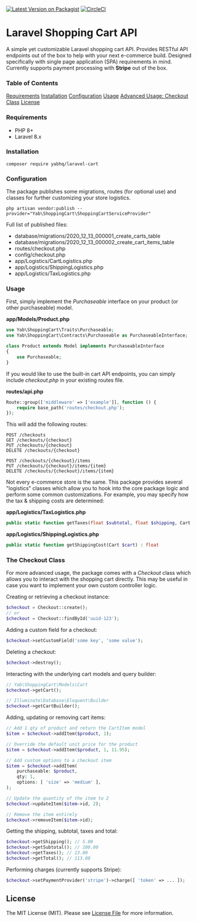 [![Latest Version on Packagist](https://img.shields.io/packagist/v/yabhq/laravel-cart.svg?style=flat-square)](https://packagist.org/packages/yabhq/laravel-cart)
[![CircleCI](https://circleci.com/gh/yabhq/laravel-cart.svg?style=svg)](https://circleci.com/gh/yabhq/laravel-cart)

# Laravel Shopping Cart API

A simple yet customizable Laravel shopping cart API. Provides RESTful API endpoints out of the box to help with your next e-commerce build. Designed specifically with single page application (SPA) requirements in mind. Currently supports payment processing with **Stripe** out of the box.

### Table of Contents
[Requirements](#requirements)
[Installation](#installation)
[Configuration](#configuration)
[Usage](#usage)
[Advanced Usage: Checkout Class](#the-checkout-class)
[License](#license)

### Requirements

* PHP 8+
* Laravel 8.x

### Installation

```
composer require yabhq/laravel-cart
```

### Configuration

The package publishes some migrations, routes (for optional use) and classes for further customizing your store logistics. 

```
php artisan vendor:publish --provider="Yab\ShoppingCart\ShoppingCartServiceProvider"
```

Full list of published files:

* database/migrations/2020_12_13_000001_create_carts_table
* database/migrations/2020_12_13_000002_create_cart_items_table
* routes/checkout.php
* config/checkout.php
* app/Logistics/CartLogistics.php
* app/Logistics/ShippingLogistics.php
* app/Logistics/TaxLogistics.php

### Usage

First, simply implement the *Purchaseable* interface on your product (or other purchaseable) model.

**app/Models/Product.php**
```php
use Yab\ShoppingCart\Traits\Purchaseable;
use Yab\ShoppingCart\Contracts\Purchaseable as PurchaseableInterface;

class Product extends Model implements PurchaseableInterface
{
    use Purchaseable;
}
```

If you would like to use the built-in cart API endpoints, you can simply include *checkout.php* in your existing routes file.

**routes/api.php**
```php
Route::group(['middleware' => ['example']], function () {
    require base_path('routes/checkout.php');
});
```

This will add the following routes:

```
POST /checkouts
GET /checkouts/{checkout}
PUT /checkouts/{checkout}
DELETE /checkouts/{checkout}

POST /checkouts/{checkout}/items
PUT /checkouts/{checkout}/items/{item}
DELETE /checkouts/{checkout}/items/{item}
```

Not every e-commerce store is the same. This package provides several "logistics" classes which allow you to hook into the core package logic and perform some common customizations. For example, you may specify how the tax & shipping costs are determined:

**app/Logistics/TaxLogistics.php**
```php
public static function getTaxes(float $subtotal, float $shipping, Cart $cart) : float
```

**app/Logistics/ShippingLogistics.php**
```php
public static function getShippingCost(Cart $cart) : float
```

### The Checkout Class

For more advanced usage, the package comes with a *Checkout* class which allows you to interact with the shopping cart directly. This may be useful in case you want to implement your own custom controller logic.

Creating or retrieving a checkout instance:

```php
$checkout = Checkout::create();
// or
$checkout = Checkout::findById('uuid-123');
```

Adding a custom field for a checkout:

```php
$checkout->setCustomField('some key', 'some value');
```

Deleting a checkout:

```php
$checkout->destroy();
```

Interacting with the underlying cart models and query builder:

```php
// Yab\ShoppingCart\Models\Cart
$checkout->getCart();

// Illuminate\Database\Eloquent\Builder
$checkout->getCartBuilder();
```

Adding, updating or removing cart items:

```php
// Add 1 qty of product and return the CartItem model
$item = $checkout->addItem($product, 1);

// Override the default unit price for the product
$item = $checkout->addItem($product, 1, 11.95);

// Add custom options to a checkout item
$item = $checkout->addItem(
    purchaseable: $product,
    qty: 1,
    options: [ 'size' => 'medium' ],
);

// Update the quantity of the item to 2
$checkout->updateItem($item->id, 2);

// Remove the item entirely
$checkout->removeItem($item->id);
```

Getting the shipping, subtotal, taxes and total:

```php
$checkout->getShipping(); // 5.00
$checkout->getSubtotal(); // 100.00
$checkout->getTaxes(); // 13.00
$checkout->getTotal(); // 113.00
```

Performing charges (currently supports Stripe):

```php
$checkout->setPaymentProvider('stripe')->charge([ 'token' => ... ]);
```

## License

The MIT License (MIT). Please see [License File](LICENSE.md) for more information.